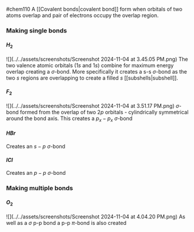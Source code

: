 #chem110 
A [[Covalent bonds|covalent bond]] form when orbitals of two atoms overlap and pair of electrons occupy the overlap region.

### Making single bonds
#### $H_2$
![](../../assets/screenshots/Screenshot 2024-11-04 at 3.45.05 PM.png)
The two valence atomic orbitals ($1s$ and $1s$) combine for maximum energy overlap creating a $\sigma$-bond. More specifically it creates a s-s $\sigma$-bond as the two $s$ regions are overlapping to create a filled $s$ [[subshells|subshell]]. 
#### $F_2$
![](../../assets/screenshots/Screenshot 2024-11-04 at 3.51.17 PM.png)
$\sigma$-bond formed from the overlap of two $2p$ orbitals - cylindrically symmetrical around the bond axis. This creates a $p_x-p_x$ $\sigma$-bond

#### $H{Br}$
Creates an $s-p$ $\sigma$-bond
#### $ICl$
Creates an $p-p$ $\sigma$-bond

### Making multiple bonds
#### $O_2$
![](../../assets/screenshots/Screenshot 2024-11-04 at 4.04.20 PM.png)
As well as a $\sigma$ p-p bond a p-p $\pi$-bond is also created